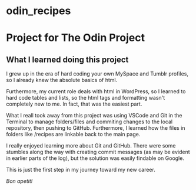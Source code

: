# odin_recipes
<h1>Project for The Odin Project</h1>
<h2>What I learned doing this project</h2>
<p>I grew up in the era of hard coding your own MySpace and Tumblr
profiles, so I already knew the absolute basics of html.</p>
<p>Furthermore, my current role deals with html in WordPress, so I
learned to hard code tables and lists, so the html tags and formatting wasn't 
completely new to me. In fact, that was the easiest part.</p>
<p>What I reall took away from this project was using VSCode
and Git in the Terminal to manage folders/files and commiting changes to 
the local repository, then pushing to GitHub. Furthermore, I learned 
how the files in folders like /recipes are linkable back to the 
main page.</p>
<p>I really enjoyed learning more about Git and GitHub. There were some
stumbles along the way with creating commit messages (as may be evident in earlier
parts of the log), but the solution was easily findable on Google.</p>
<p>This is just the first step in my journey toward my new career.</p>
<p><i>Bon apetit!</p>